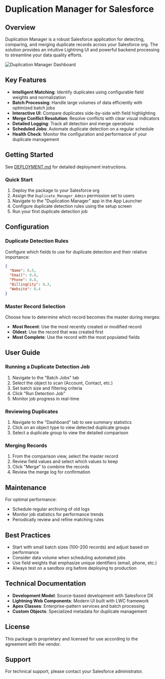 # Duplication Manager for Salesforce

## Overview

Duplication Manager is a robust Salesforce application for detecting, comparing, and merging duplicate records across your Salesforce org. The solution provides an intuitive Lightning UI and powerful backend processing to streamline your data quality efforts.

![Duplication Manager Dashboard](https://placeholder-for-screenshot.png)

## Key Features

- **Intelligent Matching**: Identify duplicates using configurable field weights and normalization
- **Batch Processing**: Handle large volumes of data efficiently with optimized batch jobs
- **Interactive UI**: Compare duplicates side-by-side with field highlighting
- **Merge Conflict Resolution**: Resolve conflicts with clear visual indicators
- **Detailed Logging**: Track all detection and merge operations
- **Scheduled Jobs**: Automate duplicate detection on a regular schedule
- **Health Check**: Monitor the configuration and performance of your duplicate management

## Getting Started

See [DEPLOYMENT.md](./DEPLOYMENT.md) for detailed deployment instructions.

### Quick Start

1. Deploy the package to your Salesforce org
2. Assign the `Duplicate_Manager_Admin` permission set to users
3. Navigate to the "Duplication Manager" app in the App Launcher
4. Configure duplicate detection rules using the setup screen
5. Run your first duplicate detection job

## Configuration

### Duplicate Detection Rules

Configure which fields to use for duplicate detection and their relative importance:

```json
{
  "Name": 0.5,
  "Email": 0.8,
  "Phone": 0.6,
  "BillingCity": 0.3,
  "Website": 0.4
}
```

### Master Record Selection

Choose how to determine which record becomes the master during merges:

- **Most Recent**: Use the most recently created or modified record
- **Oldest**: Use the record that was created first
- **Most Complete**: Use the record with the most populated fields

## User Guide

### Running a Duplicate Detection Job

1. Navigate to the "Batch Jobs" tab
2. Select the object to scan (Account, Contact, etc.)
3. Set batch size and filtering criteria
4. Click "Run Detection Job"
5. Monitor job progress in real-time

### Reviewing Duplicates

1. Navigate to the "Dashboard" tab to see summary statistics
2. Click on an object type to view detected duplicate groups
3. Select a duplicate group to view the detailed comparison

### Merging Records

1. From the comparison view, select the master record
2. Review field values and select which values to keep
3. Click "Merge" to combine the records
4. Review the merge log for confirmation

## Maintenance

For optimal performance:

- Schedule regular archiving of old logs
- Monitor job statistics for performance trends
- Periodically review and refine matching rules

## Best Practices

- Start with small batch sizes (100-200 records) and adjust based on performance
- Consider data volume when scheduling automated jobs
- Use field weights that emphasize unique identifiers (email, phone, etc.)
- Always test on a sandbox org before deploying to production

## Technical Documentation

- **Development Model**: Source-based development with Salesforce DX
- **Lightning Web Components**: Modern UI built with LWC framework
- **Apex Classes**: Enterprise-pattern services and batch processing
- **Custom Objects**: Specialized metadata for duplicate management

## License

This package is proprietary and licensed for use according to the agreement with the vendor.

## Support

For technical support, please contact your Salesforce administrator.
